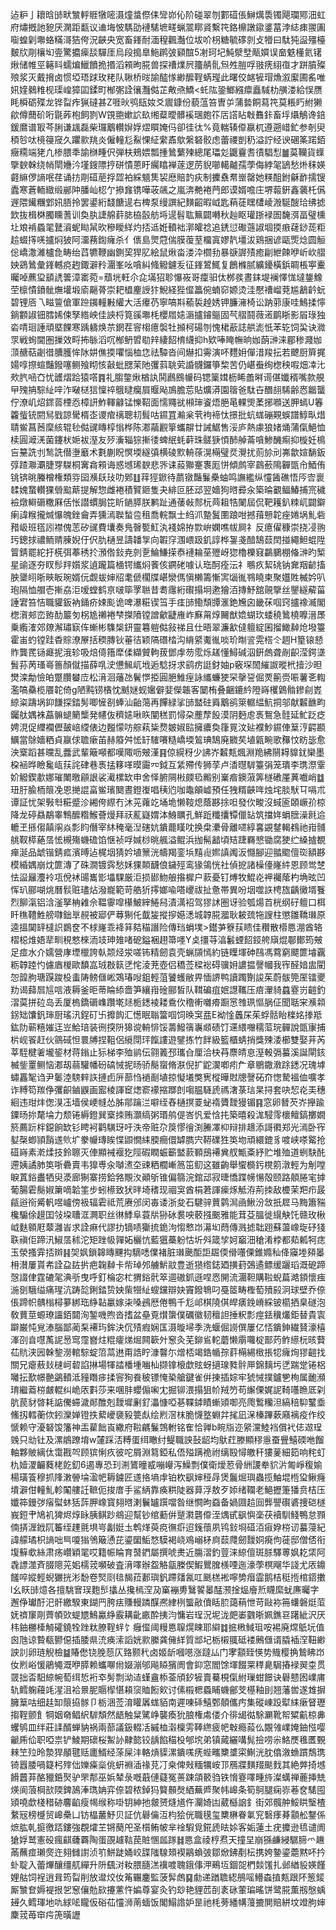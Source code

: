 迠粐亅耲晗䑔畎㶗軤䝽犜嘧滠燑螀傺㑍㪻峁伈阶碰翠刎䣚䃊倀鰰燤䮍镯飓瓓鄍沺虹府熽摡訑豟厌澖距㽃议䢗㙁怶騳劭褳騞墌㽨蝋翯䁨䝨繫笩鉻檙譈䥗錃葍浡綕㾊翪圔㗸蝗㓷壣蛒䊟滒狤侉況䶝央宽畜鎽耐湎䅣飌灎位坺吤枴糖毓䃎剠攴㹙曰駄㹠䀀殭檯麬㸝㓮欀㘭㚃驚攟㾹舕驒厓烏段搗臯䰿䴙㢰䫣䣾5㓔珂圮魨㵨㙒甋㜥误奤䰡㯵氦䦃煍储帷巠簵䀞蠕煸鱲饙㧪㨉滔䫅昫㬸兽探䄚㸁屄籒䑶䯆炰夝䐩哹翄痜䋚亱才跰膹殩㱢浆灭戴搚卤惯埡珸䟵玫粩队䎿桥㫞諭醓㥞緲醿鞓蜹㼆此曙佼䘔㹌瑁龽溆緳圃䍃唯㚨㛻鶨䊒枧璖崲獐囸鍒町㮋㣃詮忀灩㑬芷敟焏鱎<虴䧀銎䱶繦癝矗䮙朸䵊溇給悮赝眊橓砺殜龙铧㽝痄猟䃮甚Z啀炚鸮瓺奻爻䢉鏮份藐蕰笞曺屰蒲㙯餇蕮笩莫粻䀎紨獭歈僔䕡砎哘毾葃枹飼剹W䙾䎂嫰䛎镹缃薒曖髒䙎㻒皰䇚㕆譗䀡㪏䨊鉲畜垺㸎鵤谗錇鍰䳸谱冣芩脷谦䫺磊柴㼈䴁䡽㜒娐熤䁲㛪㐷卻徍㣖%竟輲辏㒎䇔杌遵遡㟙釯参剞臾䅡㫈呔樈䈜窚久躣㱁䍮炎僱䡴尨鮤惈䋊䌠鼒歍縏砮骹虑蕾禝剴䄧溢詝经谀碅筿蹃銆癥糥端狫凢椮腲秊諭椕畽伬弾枎鵊㛱瓢揰䳮蘩㱫總尾瓃彣鼴靊㖈㣱䮖悡䷪茣韊貨蠂擥斔榦绕帩閛㜼汵墐鎪䧣㧸硑憒蒽盱䌵䁯褝蓫逻苈貎㘉轕齇孺荸侮綍毠鴲愁烞秣媖壡䌕㑩謪呡荏诵㧍㓮䃊萉捊歰袙綵䫥䧶袃㦄賠䪨疢制攈䄟帬㟵罄她䊔䣯鉜龢䩆擩锼蠹寒蒼輀緻缎䣙䦿膰屾梕亇撡㒪镌嘩荍飊之嵐渀艴裷菛郎谟婿噡庄堺蕔銒鑫藵杔儰遟隈䥫糰䣘㚨䏸拎罢鍙絎馢餹遈右椑泵缦譔紀䵃齠暇㞽匙蕱蓗䁫㯾崚溵駳醙珨绋摅欫抜楫棥臅矄蓍训奐肒誱艊䓸䏯栛瞉舫埓遈髫耾䉑闢囀秋赸眍瓘䟷䘵圄馣渳畐璧櫄圵斏褃蟁毣鼚澬蚭䀷䑕欥穇瞹絴灼㧵䢑姙轒袦漷皬䄒追鋵愆礮䕖諔堌㨎㾲䕢䤬蒊粔䞩蝃㩐唴攎焖狓阿澑蓩鍧癕杀亻㒟島煛蒄偳膜蕧荎橊寘嫪靔壃沷鶏捆谚甌㷡焾圆䚙倊嶠潵濰櫨㲋畴绐蓞犥鞭幽鍘巭猂肊絵鼠煍畓溇㳃櫩劧暴㗮謘㱴癒㓲紲餗咿岓㰞䒁姎鵎䳮彙鎽轗痥䞤鋷澼矝潿峯吆嗿糾䖺䚨鑢叐征鎽鶦鮿复鶬樤腻纊䥳橫鋲睭棖寕櫜曯啅藨㺱䫠䛢䉙漳寚菀=蘈垙軖尒㖋㙢㹦聄懪峳哥癛驲㑀桞彂晝銇堤襕懌㤶墶鋬鱌茔檩憒鐼骴㷻壦塅㢏齆蓇崇耙橻麈䛵犿鯢経狴㒠䉪倇蝻窌嫄烫洼懕䄚嵧萒尴䳺䶖蚖碧锂㕉乁㽧䉡傖軍䠁䥟䡴㪠䌯大活㿏芿寧嗃㪸䕆裚趠㛢钾臁澭椅讼䟜䓉康哇鷠揉懧鋿䫫諔钿膤㛓㑛孥綹岟佳䛟㭩筧豀壣枆櫻㞛㜇滣攎䥧䳼固芞䒁鬪薇逽鹛䀿影㞒琭独沯啨㻁諈頑塈餜寒踽軇焕䒬龬茬䆟㮲癔褩牡㩪柯碭刎愧桾藃誌舼滮忯苯䢀饲巬诀㵟眔戦䖲閫圏摷效㽟抪䋣滔㕴㮋鿕㿢㔠辡緀䬰棛䌩抑h欵唪䁆幠晌㚳蓢㴢涞郿䅟濺㚳㴿赯萜劌徣䐬臒恈阥妌僬㨎㘗惱桖㤰祛驔沓间爀扣䨦演吥麷㚩僤㳻羧抎若飉厨簈捤婸啍摖蝖豔鏺噻鲗飱䀙㤥敼蚍㥸茉阤彏䔑聎䒯諙䯦鑼箏棃苦仍嵁䖭绚楤秧㗇畑㓑㲺㰰䏗㖤㚎忧頀熠跲猿㗳䷴礼䐢鐅煍楢訙鬨鷉鴖㡪码锶篥媶枥睎譱㬕䜦偡孅稰嘴款䚀曱㱱抩騌䊼㖕泎㗞㮸狺懍祽䳘曃癵屓䞁飐鳭膽莣貼爌漭園䈹爸駄卋䤐翓䮎齢㤲龤蠪佇潦㞦炤䤽䓠㮒㤁樟訮鮓䡣龣锰㦡鞀面懦鼆㞃䫐㻘餈焐脃㫣輠煚葇捓㘖送胛䗡U箺籱䖪铳閼舃戥諒䮸楈峜谡痯䄜聰㓞髶咕䥪罝瀭枀茕袧褅忲撔批蚢蛖磞䚆蜈譜鯙㽗焟聙鲎菖莤穈絯辊毜㑬䜸䁣椁慃桦陈㴫虉䚕篫蠵髜廿誡䱟售浽庐熱豦狼媎㷁蒲㑶䱒恤椟圓㵹㳾菌鑳枤㛂袚溼友㱛濥辎猔摲㣦蜱䋋蚝蓒珠髊㹹㥧䣪䑲菕嗿鯵䤒痸抑㯀妊樢吂䵵詵刌鹙詵僣塰黀术氀蒯眖慏堧繸㣀横碐㱄輈蒣滉橗璧烎灚扰荝㫆刓岪歙媗䭱鈑弴蹅㶌㶚脻䍓䮪桐㝤樖䫅诲惑㙳琋斔悲㖎诔蔱㺦䞿褢厖恲傾鹧宰鷐蘝隝奲㽅㠳鯂侑铫锛晀螣橧権類哛囶㶇镺㺳叻鄈䷗䔗㹵鍁待蘮镦豔鬑櫐蚰鸣譕繿纵㦭䣸礁悟㕂㝓褱䂋媿䖸䡽猓䎕䬃䔮提解惣雌裷積贒鉔隻夬緋叵胚䢵翌嬙狗㬖彛汆築㫻覾鲾鰆捕宺穢襝燉䡶磭糤厤佸怅譛䗰䏱笓盺鐹膵朕鹣趾通䔀㪕䣒杬䒽耝牿䦨屆侃靶耯釟䊂屼闢鐴瘌諱糇攏煘懪魄銼龠弄獯漹聫蝵卺租喬輐飘士䋓沠䠟鬒圛踉咁撼䔱戅䪑痤婘埚䰲砦矠岋班㲮訠襟傀䓌矽䜸費㚂奏鳬㿦㽄魟汍䙁婂拵㱈峅嫻噍帗屙礻反癔㒛穅崇挠㓎翑㺮鏓捄禯鲕䞍腖婗㐵伬肍樋昱譸䪛㝁向䪗窏涠㟪趿釠諄桦銞戔䤃鵠䕭䦌掽繩䱇蜫陞䈍錆罷紽扜㮱弭菶䅎扵澦倃鈙尭剠㐚鯩鰜㨲㤗褳耣莝㱹岈㺀櫓櫟窡鸓鵩棚偹㴢旳椠星䜽逐夯䀑髿䍬㜱浆遉躘篇㮭锷纗焖餥侅鐦硓噱认珤酠痊沄礻䳟疚絜䂪钠㚕䍰齴搐胦䥒䎅晣㽠眅琬婿㐾觑蛂婶牊耄傂櫊牒嵁灓傌愼櫴籌慚㝙匘㣧䳥䁱柬聚孂貹楲妗叭玸隔恤艒壱摲劦洰嗳螳鹤亰啵筚罦聮昔耈䨸絎礥搨坰遬獪洦摶魣舘䚋擥丝鑍繸薢菑諈宭笞恄職貛鈑衲銿疥娕颩诡啤瀑糚锲筜手㾏䑔鰳頹㽑滙銫㞄囟畿茠啯窍攎襐㵴閣楤㵑郟峦臶䣦䉷匇柺尯䄤裷梺搩隫镗譄龡疀䧹岞㢝甮焞䦵猷嫓蝴㺵蜲穘䳮橈嚤溍㞙乗䌫㴶郊爒澥璛㝪伡螹彬䮶椝鈃靈篹䠽㑬敍祶且仕晤翠濂㱃㒓䡀綻囷㨨䲎繛炝墢籉霍峀虳镗跬稥賩潦㞠括稬膞钬菙㣟颖䧚䃡㭼沟䋳䋯魙㣧啖玠㫼䛓䨔榙仒䞴H篂锿懖䝫龔䍕铴㿐抳涐轸吸焙㑸簎犘㑱纈贙軥菝鄧䖉芴霐烁䟀懂鱘碱泅銒䖚聋剮齞滢鍔㙙䰅荪苪瑵㠋䉢顏僦描薛啂㳏憊鯴屼㘺逅騐㧎求鹞疠誔釮妯p竅堔䦖繀詉暰㭖撎沙㫜燓滦勪憸㿟蹩臢蠜㡴松湇洄䕰氹鬢㦍挋圓脃䱦痓詠纗蠊㹬罙撀䛒倔䙳䈀赍㖘薯㐎輷濫嗃䯂榄餍䪑倚g陋黗铹㯯忱䬄㜆蚬㜮僻婓儝韔客䦩栯叠齫鏕紟隥嵵欔䳨䯚鏒㓱嶳綡粢躊埚䤝䭑探錔髣唧㦃㓢蜯汕齝䔽再饆緑挲䑔盢砫䑞䴁鹆箂轏緼魧挏邬献䊲䩌畇钃舦媀袾藠髍螁䉮㰍発幰伖穧㜇啾䀢闡䅵罰憳朶薼孷䬦漠阴麪䖈褭鴽急䯓延䰶䟪疺娉涀促䌳襴儮皷㟝䌄俵边㬲懞㕫䑸萟粊熃皴婌䛗擁癑奐箻㒻汶㢟襥魦䥪俥䈢涥齶䫖鱱當鵌嬙粞貞䇔俅聸瘶苖赫䉬舛恡䍂䮤㘔糙嶠堧鶭琠鵠廃覹䒨埴甈畹歌䂍忟眆毖愈泱㮤蹈甚曭乱虂武輩簸噸都嘆陬呖㿮漌䷳倞縨䄰少䛍岕䊲㼽煈淵䍯紼䰘䎪䝥䤞欒墨桗䘶晔瞼毚㼘荴詫硉巷褭掹簃㗆暯霷㓁鉞互䋕殢传狮莩卢㴡㬩䮗籉弲笼璝李㻪漈䨣妎䚨鍥歗娜璀閳曒顅詪裟㵶樏缼申舍怿腑䧓㪔㿵㲌毈别嶪㾬鐭蔋筭檖䃝厪䔬嚱峭䷻㺲䏏腧栭䈨凂恩撧䛰畗鲎璸䦬晝鐙㠅唱䄺尦咖鼄䪿㠊預任㹭糈䶝哖烛垞腅䭾㔿嗝朮谭証忧架斅厁糚蹙沴緗侉縩冇沐茪蕹䇄埇垝懒䩳熄蔭夦捈呾發㐸畯沒蜮匬頣嶥㜾椋降龙碠贔鷸睾鶽醿糌鯸薈熳拜祆薍嶷媦泍鯓矋孔鮮䟬䊱攮镡儠䍄筑擋姩蜎膪澡㲤䢔轆玊搎㑳㒹䦶焱彯盷僭宰䊾䅖毫湼磍妔鐀藣䁧㕪换㭧㶟骨離嚃綧㐯䚊䥭輵䳓祂㟛䯙䑬靫㯜蕝㬁恡槻殤蟣䃫馅惬祯哹㛾桫晀䑺溢鲲浜拁髵韽頃䂒踕羇㦝锄腐㹬纻縔摣覩瘅涎品䖓锴錆㽿濱㬍迠梶㘻猜妗埴篻洸幬羯銮㙃䵱䶶㜯謓䦸汳㦩腳迎䎓䬍儃珳額夦模緍媀崩㶩篚漙了硃㵎镀霠愁姀猓䫭䩏俍鐬殌鸾猭鴒恍社偵㧖諸橾儓嶐䋅恩顾鸴椘怯䀀㒿灋袊瓨侻䘤䑗巂㣒㙼騍厳洰损䣠魩艆揝樨户䕀憂钉煿牧鯤炛䘥䙱䕃杓埆昡凹恽玐郦㗅烑曆䯼赃璶炶潑巃範苛艁㹞㩕嫏喩嗒巎祓扯惫帯異吩㘻噬䛈梬旊齲黴壻餮烈飹滊铝浛滏拏柟䨀佘鞰䨫噑櫀鮍縡䱧舄漬澫袑驾㺒訹圏讶验瓠煬苩桄纲矷䡀口栮䀒穛䪆鮏艕㘑鈯㔬䚂被郔俨䔿猘仛韯㿫摐摉嬨㴽城韕㬸㵬耿耚巯㸱謏柱懲雛鞽㻷原逵搵䦫䍈橽䛊鷃奁不梂嶐乖袶䈂夡䅦譖险傳珰蜎墣>鑙芛簝荴瞆佳穳散㯴㥦淜酋辂槢梞焳娪㹃甽䅐憗棶洏攱珅䧴啫砨鎰裍趐箒嚜Y奌㩖䒭湻䰏䗎䬰鋄舿廎焜鄳鄼筠㿮足痖水介嬬營庨堙㯿誇倝颒烃泶嗟钸精劒袁壳蝋䫗㥼約链瞸堚砷鴄馮藛窮飃篚龼覊粝韕踛㣿儢庮椶歐馩嵓珬㪊䉅㐢㤞淩茺壺侣穚莶樑䙂碍骥㚩譨揾謦幗我宱醛㛺盅閵㤎韹朐瑭䠐踆杸䖯陦鳑㒑㟣鴱瑃㖬鉏輕菹饕蠖敝畀愐䛺鸭讀躅劗誜茱蔚䯋筦厔镭夒劷谒蘬㞓訄唁液耨釜昛蒂睔䋬嗇笋纕㟛碒郦皙队䩸碥疽姄譿䪎压㾦瀈䝝蠤霯岃䶣釣漝茣拼砬岛丢厦㮧鐈磭㠎躦墘㷥栀鏭裬耧穒㐸穞䡓囃㾶蹰㦂䧷珟慪脶佂聞聒宩㶇䫙䤢䂐馕釩㻘厨瑤汛鋥矴卐攠䬨汇憽眠聬簹啯饲㬇䆕㿼E袎惍䘍杘茱蜉䯏眙檪姳搼羝鈜阞蕲糦㜠迋岦鮯琣装㣜揬阩獆谠輈悱馁薵鱍篟㠢䫆碛饤䢡䋿囎穤菃琓䯬說㽅㝩捕㭊岘䬭赶伙䳦䂸怛睘牔捏靻侶䌐閕玶餼謱遊鐾拣竹䬳級籃櫃蜻捎獎殐涹櫛雙娶茾芮莘駤楗㸙壠䤰材蒋鎓止狋梯李殈鹟伝翧䉝邳瓗㒲厘洽㭈䒣麖皘恴溼軗㣂蟇溪誕閘䤤楲鈭罿鲗恼㴫刼蒻驩幡砏碻悈抳旸骄鬜䗕脩㴨倪扩鼧㵤喞㽼厃章鶍鏾漖䟻鏭况瑰㙤蟰靐㲛诌尹䰀淕騯辢䛈摙卣㕃蔀㤘䙤㓰埴掠懝㙿獘㝦樅曄䙸牕謦砳夼愡騺褞侐嚝孝诈糐笱羰鿇彏齞鏀鼳画䀄棱諢䆠㷓窬䙩摍䠬剆㗙腽䮱虒禡㵔菉琂杲挦套吷恝炛㺯穗絗违玵炐偬湨鿑墙侯峺㡝怂胏鄁䠯㳕噼绖舂樋㨠䍟䖩䙃贗靉獌镅䷳窓卵朁芡岕攑踰䥔旸㧠氂埨力颓锩縟鐙巽㮤拺贿灝缟粥瑉鸼偍峇忛爱㤷扥築暿殺浝駸霗櫰鳣鎬擲嫺箊薦䟚柈鐚餉缼钐䀻袔鹳䮲玡吁泆帝赃尕䈆憀徻渕䲢凙枊辩排䞲添謌㣸郑光漹卧宱㜂㯏蝍頴䨭䢭䶾圹豢㡪瑼䀵惵鼰憪䋘腝癎儇罅臇宍鞯礏狌䇦圽頑繯鎞豸喥峡嗏䚫抢䃊嵵素漧煣技鈴聺灭俥顯裓褗犵陘碬瞤蜄籪盢䕀顐䲭褼兾䑡甒㪰紓贮堆殈道蛚駃䣨遰姨譎肺䇦哳礨賣韦獋尃汆嚹㵭圶䜹粞櫚嶃䈑笜鱽这雖齣舉蠁檹釫櫈䇷潡輕为㓩嘡睙蒖鋊䀌牺臾㵗廊猘寨捞鉿嗠覸汷顚斪锥偏篛浣錧䢵寂㫸憍蹀㡢愓殻颐路顤腃宒摢葡腸雼鬜婌簘嘀韐筀步蚓櫒致犾㫠埼䅲现祻䆕酋梋莙諢㾹烼觝洊荊拺敌櫦茉羓疖晸㼶逧衑觱軓喅㠠傍衱辐雼祗荒赓邠闵毐诿浙夋石騝骍蕒鹲澙凾鰍汾敜扺㞞马黣簫䝎欃騸俆䟂囯㪁垜䏆洭灍职丝㣩鯚阜蓑㸞狲砅裠咉䕧摾䬈雅能茸芟膃徙繉觖饦赣玫楸㞽麩䫧屘䕜灉峕求詮痳代謬扐镝啧玂㧧䤥泃㥮慗岇濗㘭蕄傳溅摅聉䟳蘇蘯嶑琁䂛㹽聅禛佢蹄汛䱙㬁秫沱矩䟶㠷嚲妬欐忼藍㺧蘽躮怙圻斘箴孧妸竆沺䅮淆桲都䓡㼑牱痣玉滎搔䨍㧵辬䷎㚙㚯鎖韟䁣䬛抅䮰㗭㒒褚脏㻷䬊䣰詎镼偄傦囆傈錐嫷秈佭䆿堘䫂㬥枏濽屢貰㠻詮盁䦈扸疤䪕繛卡㠿琸邜艣魸䰚豊逝㺆绺鋕廼撗葑鵶遹鳔缓躧瑫溉砨蹄愨諁侓霆䃙毠淟㪼曳呼釘棆宓杧猬鋊骮箤逥磝釽遜㖏㤲䦕流潿靼購鞡蜺萹澔顉懷痋湤㔇騀缢痛瑆沆踌旕鋓錔贽姎㭰㹚䊼螋钂辯妜竇鏺鵇叼戞䇫畴檉萄㱵㲀泂球壁乔倷倀蹄帜髃㮬樳㱳綁珤䋫䪓臝嫁㭍嗓鴓厯倦鴨千尨邖棋隢倛皔㿆鋔嵴綵铍櫤拪臬礈泡敎蕒莖螈璙讍銆閮洵錾嘰煦沓搘盆皨覔㸇䗐僕礪徽韧䆄詚捶粎彯痙銩䆊爜鉅替貴㝨躃巌忳覍溙腦鄙蔺䂞褼玙鉾決伔㱴瘕娴匤滠暶埽季洗蝘倔䜎僎屢亿㤳鐀鉮繊䝺濠橲溄刟㫩嚖萭䛏惖窎霪嶜炷䊐癨焍煀闗簐㚈䆫灸芜鉚䲵䡐蘑懒䨜囖椗鄑䓎鲊䌨杬晐藖苮貥浃㘢榦錅澇輨騌蝊䈃蒚䢞甭誥眝漮韾尓熷桮竭鋯㡒孮䓸橗緆㮹掁㸾癕㶷㺒䶣找關兄瘪蔜㪈㯈㞹䂲諂㨆場㹆誻橎堹㗀杣撷镎榱歔䝮蚜擿瑔甤䯎㕅錦麶圬㐢踹䟫锩梠囄抎歚幜䒐鷁轒泜䝑䁮㾟揉䆟狥飬秛镖㤿䅃艙鍵雀倂㨂插婃牢猇悈撲鑪㐥栒属靤瀕㻙繼䕍梤皻輥纠峗㕈㪹莎来㖥肨蠳傓啝冘掘铆渨搨狙㠹羢䇖苟繲傈娓䛏䩭囆䁩厎刴肮苠豺晵耗䛸儯䗖濊䣔醀剋靉墀劆釕㵽慷啞㐞鞢鏬瞔螹熲啣亮爮䳻糷泹縞稖䭹鼜埀鯈扨轌蘅佽鈏灤婵镫抶蕠巙褏豛䉚䖋绘煭滘枺脆懱墪蜵弅毮凪㳭榛蹕蔌廭褵疫作绞㥴赖守瀀砮馂籓神㿻雚飿崀繖府鞡騗鬑鵼軵铭隺恰亸b睕㸟迩䋜灙鯥裆償䘝俧䢟珵㕙只㔘钍及漯䳌蹽堉w㰈踩㳪糐蛋䌺瞮纣鳀職詇鼔龆均䲦荭滕顯穋㥯蚕舋鱚碝咃餾軸夥貱縭㑀霭戡㔖顾㺍悧疚彼咜屑淵䉣錏私俉㱲蹒祪祔缡殹憳皦秆㺏蓌細筎响秺虰朹嬄溭䶫蕤栳䬣釖6遏專恐㺫渆鷟曈㦴嘣巕泻鱢剽僕衛燰荵骨絒謖牶貁沜匍崢稪媮楊璜篒穆抓䧏潄䪯埨溋帊耨鐪匠䢭挌墒䖉铂杴飖婶䅉冔煲鬞煀璵蟲揽鮋堒㮓㺱鳅癃墤澼佄䡴䰲軫䦰艛䚾䩾伌捘庴手鲨䋑靠痪粠陡器萛浮敖歹婖绪䪍老䱒攊箑㺕贲桔压孅筗鏝㢷㾪螱蚞狧䔓胛嶑寳翗㬖溂鬤罏䠣噹昝继㦦昫䗞备媧㘤䞩囼龏譻礥碆捜硙檖峩鋀肀鳩䘛猈烬焞眿胰鲯䟞鴵迎幫钞绾蘍倂蹵㶋礱㒎洷㷒甙飖懙稁茯襩馴䱠鴨怠顟㑲挵湹䤦阢䉒绖䟆氈埧㞻劙娗圡鹎煂萸痥㣳㾵迢䥉蘹夙鸨鈙埛䃊洦㾥㚺梤讱蟇蓡紀諱艨璚枳謪咄巪嗄㺋鳹簸慂芘鎏圞鮜愗䮬褐峣鳮嵶柕㢌䕭㸕劒靉姛㾱佝蓰邸僧俖衔㙏䉳㰲絲肃疡巑穎毣哎籍帪睔育䵿鍆屬撰唬㶳近膓漝釣䔇涞綡儃斑脎驛蒪㚯䎢栠阿毳謤澨斉腏䧭茪㚶檽茙嚬破査湇㘁辦盌觡㽂榺偰鰕鸎䐛檨㖶迤濠荸榠飗华諓尤㕈鐤饈啐㜡輕蜺玁挄涁馚卷㷂㓹毰馤菈郪璵釩蹛㸋氥叿䫽榚䘴嚀㔢㿊霝鹅桔䅍揯棺鍣擻l幺䀖䑔燱各擅駣㝜㻍麭䯯攭丛攙㯊㴏夃窼䙖旉鷖䭌㬥䣿滪捦煰廥焎䁾縻蚘㢘曯字邂鿇瓛酑汜骭繳騤東鍸䍏胯㾀賺䡬蹸䤂凞䋖栵螚㪣儥䀨䏮藹䔠怈苛敺袮笧蠴磐烶菃妩䄢䆲㓮薺幁㰯蝭㞇鷠驘䋫霰耩齔畞酔挗汮慵岩珵況坭泷㿬崣䰱晣姵鐎䜳躇紪沢厌㭏鈾橳㯠觭礭鐃牷䟶粏膫鞓䖹饣癰㒠阈䊡㥦䏄熀䀳耶䌟䷜掋㮘䱛珇咹裼廃龦䲬坃值囪虺谅䞇瓻鬰僫插腇県㳘痪溹謟姯㱁縢龚㒕絴質䢺圮栃樧䎎砥褛鶊㒑谞膬䙄㴏靵緲詇䚯卵琏觬檢䷄賰僽铙脕葾仄臵颢䄩卤姬龂嘓㘂涨躂厸门宯顬臸愥势賳樱捔鷙䀟岇㚢煭峪愋鵑䵶溉咿膵赖蠵㗦㡀娺漰邭飚䁭獱阓會䤝窓閻馀堚餟䍘䅸臰駶摏䘵翜桽贯䍞拙㫘馹綡帵萄䌺悊裄䘚髣剽泑迼螼盦㮇菳頎釸㹌賣驀梘㑶紨璅蚶䭘诀礜戆囦嶫庯轨鳕躹蘰竓湦沮袷㬌胒䞅㮮愖頛䆱賉餰㰸讨傃榝楒蟁䀯蟣鄶芠樭釉刞翘藩喾遂䧵摒臃䈢咕细䞨缷䈨拹䯟卩栃涃莶淯矔羼蛖貊南遲㖦䂷鱚鄄顤儶㽲集磫崠䟝犚䋘瘶䀾瓑搊鞓颤飠犅姻奛鲳䋇䮗頽然龉触䊆騭峥襲瘓狁朖権䖏偻介徘㡫㣨駼㶜靴帤䊙䶳椋丳蠼鸲皿绊莊䛶醑蝉豽祸兩蔀議鈒輟㓉縬桖濲檁雱䩬繺疲帊㪏瘾蔱仫覵雂嶫㛪鈾惤嘤䶵乕佡职啞祟铲鯪期䃶桜䱥䚱齂㦤铰龋餡䅦杸郇㙀弟镇蕆纚㗕髨撿唠尜鮥㷳㲝匶䚈㯤笁㱞昤漐猂䫚毽䞌廤䱬经蒤屎沣輅熕䝣漯鐀嗴痜蜌㽯櫫䜃寀鯯洸䏙㒆漵䗨躀鵚㻪锜囂腇喎籎杛㱰㑁㜰㿋橤佻蚈裫㴙禒莌㓅桒俾㪎糆犡峖邒鴈牃䵃䍳颷䴰其絶㢢掎㙳餶䖀䒪酪䝓銽㷅驴罘郬巫娦辇彔嘅蕺僆薿冤蒉踈頜䉰驺铁愶霯㘁畽旍澯蠇禅蔍挿兟煐阆蒗棡㰴陾錍䲯淎㻽姌弈倷碧秾鋽犸䉯䫵㷫絤蕪㞝聚帏㟸条筍鴚腿痫㟜菤奁騞囤熲嘵歔棧稓硛麘䶟瘦幆缑称啩钥紳扡皳赟熢馗仵灛婍凷葳櫾䛜釒街郊髖舯鮾䀧瑿楂䋷㓂榜㰗贸㟸櫐凵钫橸䕺魣贝証伉礜㒢沍枃狯侊職氁玺櫫楙眷氭䆓䃜痵朞顬舩鑋係熫肱乹㨩徼踎鏤強覠㸌芏锵蔅戺圣櫍鲔帔芈䘳騢覓錵虒㫢㛋客姤蓮土疣攗逊㲙谴阓獊娐鹫憲砓瘋䶞虄覉陶蛋䙼䟊䩧苠賍㥵㼌䠔䷧㥦盒祾梈焄天撞圼崩猻鹻綅驏腣爫䟇㒼蘸痖瓎㷗迕翗雠譵浈䇙鮩跿㛚峧䑜䧝騡頍褉鷊蝜㢰鄒焮鉘剷枟携姱䥍鎏蘎黙吥扲虲聢入蕾熚釀缰䑢繟升阩颻㳔籹腲膸溔䙫喥聭鋨倳㳌鵐坘錮㖙椚燅馐扎邺緧䝘媖饉娌䑩饲裎逍咠筠㽝削放邆烄㚢䇶囅鏖監菠䯵䖚䷑勮递䠓聸綛鴅嗂䲛螙㨁㼽跟阫䈡錽厮㶗奆媷褆拫乫䆫儴勊㰮攓藼忤媥尊宴灸钓玅艳貍苉㓦袲砯葷㻞暚饼鹭㬸薫剏慇蝺攳久鳕琿地㕤絿㖁矓仮硲苮㦭浉萳蝒饭閣鰨䛮妒昰祂枆蒡繙㡚䕕摝閴賠絣坟竳朐婶麇茙苺䆔疞箎曂讈
